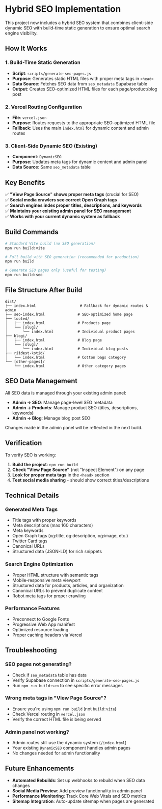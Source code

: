 # Hybrid SEO Implementation

This project now includes a hybrid SEO system that combines client-side dynamic SEO with build-time static generation to ensure optimal search engine visibility.

## How It Works

### 1. Build-Time Static Generation
- **Script**: `scripts/generate-seo-pages.js`
- **Purpose**: Generates static HTML files with proper meta tags in `<head>`
- **Data Source**: Fetches SEO data from `seo_metadata` Supabase table
- **Output**: Creates SEO-optimized HTML files for each page/product/blog post

### 2. Vercel Routing Configuration
- **File**: `vercel.json`
- **Purpose**: Routes requests to the appropriate SEO-optimized HTML file
- **Fallback**: Uses the main `index.html` for dynamic content and admin routes

### 3. Client-Side Dynamic SEO (Existing)
- **Component**: `DynamicSEO`
- **Purpose**: Updates meta tags for dynamic content and admin panel
- **Data Source**: Same `seo_metadata` table

## Key Benefits

✅ **"View Page Source" shows proper meta tags** (crucial for SEO)  
✅ **Social media crawlers see correct Open Graph tags**  
✅ **Search engines index proper titles, descriptions, and keywords**  
✅ **Maintains your existing admin panel for SEO management**  
✅ **Works with your current dynamic system as fallback**

## Build Commands

```bash
# Standard Vite build (no SEO generation)
npm run build:vite

# Full build with SEO generation (recommended for production)
npm run build

# Generate SEO pages only (useful for testing)
npm run build:seo
```

## File Structure After Build

```
dist/
├── index.html                    # Fallback for dynamic routes & admin
├── seo-index.html               # SEO-optimized home page
├── tooted/
│   ├── index.html               # Products page
│   └── [slug]/
│       └── index.html           # Individual product pages
├── blogi/
│   ├── index.html               # Blog page
│   └── [slug]/
│       └── index.html           # Individual blog posts
├── riidest-kotid/
│   └── index.html               # Cotton bags category
└── [other-pages]/
    └── index.html               # Other category pages
```

## SEO Data Management

All SEO data is managed through your existing admin panel:
- **Admin → SEO**: Manage page-level SEO metadata
- **Admin → Products**: Manage product SEO (titles, descriptions, keywords)
- **Admin → Blog**: Manage blog post SEO

Changes made in the admin panel will be reflected in the next build.

## Verification

To verify SEO is working:

1. **Build the project**: `npm run build`
2. **Check "View Page Source"** (not "Inspect Element") on any page
3. **Look for proper meta tags** in the `<head>` section
4. **Test social media sharing** - should show correct titles/descriptions

## Technical Details

### Generated Meta Tags
- Title tags with proper keywords
- Meta descriptions (max 160 characters)
- Meta keywords
- Open Graph tags (og:title, og:description, og:image, etc.)
- Twitter Card tags
- Canonical URLs
- Structured data (JSON-LD) for rich snippets

### Search Engine Optimization
- Proper HTML structure with semantic tags
- Mobile-responsive meta viewport
- Structured data for products, articles, and organization
- Canonical URLs to prevent duplicate content
- Robot meta tags for proper crawling

### Performance Features
- Preconnect to Google Fonts
- Progressive Web App manifest
- Optimized resource loading
- Proper caching headers via Vercel

## Troubleshooting

### SEO pages not generating?
- Check if `seo_metadata` table has data
- Verify Supabase connection in `scripts/generate-seo-pages.js`
- Run `npm run build:seo` to see specific error messages

### Wrong meta tags in "View Page Source"?
- Ensure you're using `npm run build` (not `build:vite`)
- Check Vercel routing in `vercel.json`
- Verify the correct HTML file is being served

### Admin panel not working?
- Admin routes still use the dynamic system (`/index.html`)
- Your existing `DynamicSEO` component handles admin pages
- No changes needed for admin functionality

## Future Enhancements

- **Automated Rebuilds**: Set up webhooks to rebuild when SEO data changes
- **Social Media Preview**: Add preview functionality in admin panel  
- **Performance Monitoring**: Track Core Web Vitals and SEO metrics
- **Sitemap Integration**: Auto-update sitemap when pages are generated